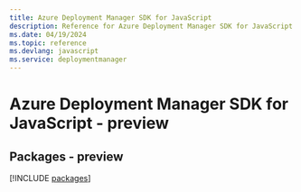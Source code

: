 ```yaml
---
title: Azure Deployment Manager SDK for JavaScript
description: Reference for Azure Deployment Manager SDK for JavaScript
ms.date: 04/19/2024
ms.topic: reference
ms.devlang: javascript
ms.service: deploymentmanager
---
```

# Azure Deployment Manager SDK for JavaScript - preview
## Packages - preview
[!INCLUDE [packages](deployment-manager-index.md)]